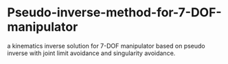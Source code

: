 # Pseudo-inverse-method-for-7-DOF-manipulator
a kinematics inverse solution for 7-DOF manipulator based on pseudo inverse with joint limit avoidance and singularity avoidance.

